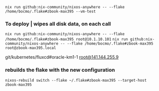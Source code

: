 
`nix run github:nix-community/nixos-anywhere -- --flake /home/bocmo/.flake#zbook-max395 --vm-test`

### To deploy | wipes all disk data, on each call
`nix run github:nix-community/nixos-anywhere -- --flake /home/bocmo/.flake#zbook-max395 root@10.1.10.101` 
`nix run github:nix-community/nixos-anywhere -- --flake /home/bocmo/.flake#zbook-max395 root@zbook-max395.local` 

git/kubernetes/fluxcd#oracle-km1-1 root@141.144.255.9

### rebuilds the flake with the new configuration
`nixos-rebuild switch --flake ~/.flake#zbook-max395 --target-host zbook-max395` 